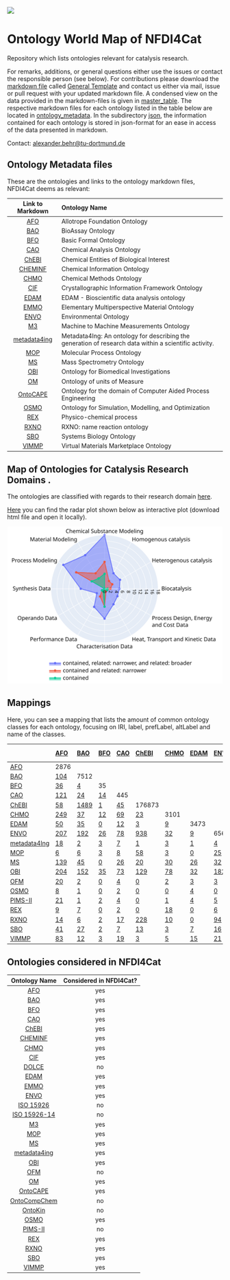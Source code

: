 [<img src="./logo_NFDI4Cat.jpg" width="300" />](https://nfdi4cat.org/)
# Ontology World Map of NFDI4Cat
Repository which lists ontologies relevant for catalysis research.

For remarks, additions, or general questions either use the issues or contact the responsible person (see below).
For contributions please download the [markdown file](./General_Template.md) called [General Template] and contact us either via mail, issue or pull request with your updated markdown file. 
A condensed view on the data provided in the markdown-files is given in [master_table](./master_table/Possible_Template_TF_OntoWorldMap_2023-03-28_10-52.xlsx).
The respective markdown files for each ontology listed in the table below are located in [ontology_metadata](./ontology_metadata).
In the subdirectory [json](./json), the information contained for each ontology is stored in json-format for an ease in access of the data presented in markdown.

Contact: <a href="mailto:alexander.behr@tu-dortmund.de?subject=Contact for Software Collection from NFDI4Cat">alexander.behr@tu-dortmund.de</a>

## Ontology Metadata files
These are the ontologies and links to the ontology markdown files, NFDI4Cat deems as relevant:

| Link to Markdown | Ontology Name |
 |:---:|:---|
| [AFO] |Allotrope Foundation Ontology |
| [BAO] |BioAssay Ontology |
| [BFO] |Basic Formal Ontology |
| [CAO] |Chemical Analysis Ontology |
| [ChEBI] |Chemical Entities of Biological Interest |
| [CHEMINF] |Chemical Information Ontology |
| [CHMO] |Chemical Methods Ontology |
| [CIF] |Crystallographic Information Framework Ontology |
| [EDAM] |EDAM - Bioscientific data analysis ontology |
| [EMMO] |Elementary Multiperspective Material Ontology |
| [ENVO] |Environmental Ontology |
| [M3] |Machine to Machine Measurements Ontology |
| [metadata4ing] |Metadata4Ing: An ontology for describing the generation of research data within a scientific activity. |
| [MOP] |Molecular Process Ontology |
| [MS] |Mass Spectrometry Ontology |
| [OBI] |Ontology for Biomedical Investigations |
| [OM] |Ontology of units of Measure |
| [OntoCAPE] |Ontology for the domain of Computer Aided Process Engineering |
| [OSMO] |Ontology for Simulation, Modelling, and Optimization |
| [REX] |Physico-chemical process |
| [RXNO] |RXNO: name reaction ontology |
| [SBO] |Systems Biology Ontology |
| [VIMMP] |Virtual Materials Marketplace Ontology |

## Map of Ontologies for Catalysis Research Domains .

 The ontologies are classified with regards to their research domain [here](./Radarplots.md).

 [Here](./Radarplot.html) you can find the radar plot shown below as interactive plot (download html file and open it locally).

 ![Map of Ontologies for Catalysis Research Domains](./Fig2-OntoMap.svg)

## Mappings
Here, you can see a mapping that lists the amount of common ontology classes for each ontology, focusing on IRI, label, prefLabel, altLabel and name of the classes.

|                | [AFO]                              | [BAO]                             | [BFO]                             | [CAO]                             | [ChEBI]                             | [CHMO]                             | [EDAM]                             | [ENVO]                             | [metadata4Ing]                        | [MOP]                        | [MS]                        | [OBI]                        | [OFM]                        | [OSMO]                        | [PIMS-II]                       | [REX]                      | [RXNO]                      | [SBO]                      | [VIMMP]   |
|:---------------|:-----------------------------------|:----------------------------------|:----------------------------------|:----------------------------------|:------------------------------------|:-----------------------------------|:-----------------------------------|:-----------------------------------|:--------------------------------------|:-----------------------------|:----------------------------|:-----------------------------|:-----------------------------|:------------------------------|:--------------------------------|:---------------------------|:----------------------------|:---------------------------|:----------|
| [AFO]          | 2876                               |                                   |                                   |                                   |                                     |                                    |                                    |                                    |                                       |                              |                             |                              |                              |                               |                                 |                            |                             |                            |           |
| [BAO]          | [104](/mapping/AFO_BAO.md)         | 7512                              |                                   |                                   |                                     |                                    |                                    |                                    |                                       |                              |                             |                              |                              |                               |                                 |                            |                             |                            |           |
| [BFO]          | [36](/mapping/AFO_BFO.md)          | [4](/mapping/BAO_BFO.md)          | 35                                |                                   |                                     |                                    |                                    |                                    |                                       |                              |                             |                              |                              |                               |                                 |                            |                             |                            |           |
| [CAO]          | [121](/mapping/AFO_CAO.md)         | [24](/mapping/BAO_CAO.md)         | [14](/mapping/BFO_CAO.md)         | 445                               |                                     |                                    |                                    |                                    |                                       |                              |                             |                              |                              |                               |                                 |                            |                             |                            |           |
| [ChEBI]        | [58](/mapping/AFO_ChEBI.md)        | [1489](/mapping/BAO_ChEBI.md)     | [1](/mapping/BFO_ChEBI.md)        | [45](/mapping/CAO_ChEBI.md)       | 176873                              |                                    |                                    |                                    |                                       |                              |                             |                              |                              |                               |                                 |                            |                             |                            |           |
| [CHMO]         | [249](/mapping/AFO_CHMO.md)        | [37](/mapping/BAO_CHMO.md)        | [12](/mapping/BFO_CHMO.md)        | [69](/mapping/CAO_CHMO.md)        | [23](/mapping/ChEBI_CHMO.md)        | 3101                               |                                    |                                    |                                       |                              |                             |                              |                              |                               |                                 |                            |                             |                            |           |
| [EDAM]         | [50](/mapping/AFO_EDAM.md)         | [35](/mapping/BAO_EDAM.md)        | [0](/mapping/BFO_EDAM.md)         | [12](/mapping/CAO_EDAM.md)        | [3](/mapping/ChEBI_EDAM.md)         | [9](/mapping/CHMO_EDAM.md)         | 3473                               |                                    |                                       |                              |                             |                              |                              |                               |                                 |                            |                             |                            |           |
| [ENVO]         | [207](/mapping/AFO_ENVO.md)        | [192](/mapping/BAO_ENVO.md)       | [26](/mapping/BFO_ENVO.md)        | [78](/mapping/CAO_ENVO.md)        | [938](/mapping/ChEBI_ENVO.md)       | [32](/mapping/CHMO_ENVO.md)        | [9](/mapping/EDAM_ENVO.md)         | 6566                               |                                       |                              |                             |                              |                              |                               |                                 |                            |                             |                            |           |
| [metadata4Ing] | [18](/mapping/AFO_metadata4Ing.md) | [2](/mapping/BAO_metadata4Ing.md) | [3](/mapping/BFO_metadata4Ing.md) | [7](/mapping/CAO_metadata4Ing.md) | [1](/mapping/ChEBI_metadata4Ing.md) | [3](/mapping/CHMO_metadata4Ing.md) | [1](/mapping/EDAM_metadata4Ing.md) | [4](/mapping/ENVO_metadata4Ing.md) | 32                                    |                              |                             |                              |                              |                               |                                 |                            |                             |                            |           |
| [MOP]          | [6](/mapping/AFO_MOP.md)           | [6](/mapping/BAO_MOP.md)          | [3](/mapping/BFO_MOP.md)          | [8](/mapping/CAO_MOP.md)          | [58](/mapping/ChEBI_MOP.md)         | [3](/mapping/CHMO_MOP.md)          | [0](/mapping/EDAM_MOP.md)          | [25](/mapping/ENVO_MOP.md)         | [1](/mapping/metadata4Ing_MOP.md)     | 3686                         |                             |                              |                              |                               |                                 |                            |                             |                            |           |
| [MS]           | [139](/mapping/AFO_MS.md)          | [45](/mapping/BAO_MS.md)          | [0](/mapping/BFO_MS.md)           | [26](/mapping/CAO_MS.md)          | [20](/mapping/ChEBI_MS.md)          | [30](/mapping/CHMO_MS.md)          | [26](/mapping/EDAM_MS.md)          | [32](/mapping/ENVO_MS.md)          | [1](/mapping/metadata4Ing_MS.md)      | [1](/mapping/MOP_MS.md)      | 14989                       |                              |                              |                               |                                 |                            |                             |                            |           |
| [OBI]          | [204](/mapping/AFO_OBI.md)         | [152](/mapping/BAO_OBI.md)        | [35](/mapping/BFO_OBI.md)         | [73](/mapping/CAO_OBI.md)         | [129](/mapping/ChEBI_OBI.md)        | [78](/mapping/CHMO_OBI.md)         | [32](/mapping/EDAM_OBI.md)         | [182](/mapping/ENVO_OBI.md)        | [4](/mapping/metadata4Ing_OBI.md)     | [6](/mapping/MOP_OBI.md)     | [35](/mapping/MS_OBI.md)    | 4866                         |                              |                               |                                 |                            |                             |                            |           |
| [OFM]          | [20](/mapping/AFO_OFM.md)          | [2](/mapping/BAO_OFM.md)          | [0](/mapping/BFO_OFM.md)          | [4](/mapping/CAO_OFM.md)          | [0](/mapping/ChEBI_OFM.md)          | [2](/mapping/CHMO_OFM.md)          | [3](/mapping/EDAM_OFM.md)          | [3](/mapping/ENVO_OFM.md)          | [1](/mapping/metadata4Ing_OFM.md)     | [0](/mapping/MOP_OFM.md)     | [0](/mapping/MS_OFM.md)     | [5](/mapping/OBI_OFM.md)     | 109                          |                               |                                 |                            |                             |                            |           |
| [OSMO]         | [8](/mapping/AFO_OSMO.md)          | [1](/mapping/BAO_OSMO.md)         | [0](/mapping/BFO_OSMO.md)         | [2](/mapping/CAO_OSMO.md)         | [0](/mapping/ChEBI_OSMO.md)         | [0](/mapping/CHMO_OSMO.md)         | [4](/mapping/EDAM_OSMO.md)         | [0](/mapping/ENVO_OSMO.md)         | [1](/mapping/metadata4Ing_OSMO.md)    | [0](/mapping/MOP_OSMO.md)    | [3](/mapping/MS_OSMO.md)    | [2](/mapping/OBI_OSMO.md)    | [2](/mapping/OFM_OSMO.md)    | 173                           |                                 |                            |                             |                            |           |
| [PIMS-II]      | [21](/mapping/AFO_PIMS-II.md)      | [1](/mapping/BAO_PIMS-II.md)      | [2](/mapping/BFO_PIMS-II.md)      | [4](/mapping/CAO_PIMS-II.md)      | [0](/mapping/ChEBI_PIMS-II.md)      | [1](/mapping/CHMO_PIMS-II.md)      | [4](/mapping/EDAM_PIMS-II.md)      | [5](/mapping/ENVO_PIMS-II.md)      | [9](/mapping/metadata4Ing_PIMS-II.md) | [1](/mapping/MOP_PIMS-II.md) | [1](/mapping/MS_PIMS-II.md) | [6](/mapping/OBI_PIMS-II.md) | [0](/mapping/OFM_PIMS-II.md) | [2](/mapping/OSMO_PIMS-II.md) | 135                             |                            |                             |                            |           |
| [REX]          | [9](/mapping/AFO_REX.md)           | [7](/mapping/BAO_REX.md)          | [0](/mapping/BFO_REX.md)          | [2](/mapping/CAO_REX.md)          | [0](/mapping/ChEBI_REX.md)          | [18](/mapping/CHMO_REX.md)         | [0](/mapping/EDAM_REX.md)          | [6](/mapping/ENVO_REX.md)          | [1](/mapping/metadata4Ing_REX.md)     | [23](/mapping/MOP_REX.md)    | [2](/mapping/MS_REX.md)     | [3](/mapping/OBI_REX.md)     | [0](/mapping/OFM_REX.md)     | [0](/mapping/OSMO_REX.md)     | [0](/mapping/PIMS-II_REX.md)    | 552                        |                             |                            |           |
| [RXNO]         | [14](/mapping/AFO_RXNO.md)         | [6](/mapping/BAO_RXNO.md)         | [2](/mapping/BFO_RXNO.md)         | [17](/mapping/CAO_RXNO.md)        | [228](/mapping/ChEBI_RXNO.md)       | [10](/mapping/CHMO_RXNO.md)        | [0](/mapping/EDAM_RXNO.md)         | [94](/mapping/ENVO_RXNO.md)        | [1](/mapping/metadata4Ing_RXNO.md)    | [122](/mapping/MOP_RXNO.md)  | [3](/mapping/MS_RXNO.md)    | [12](/mapping/OBI_RXNO.md)   | [0](/mapping/OFM_RXNO.md)    | [0](/mapping/OSMO_RXNO.md)    | [1](/mapping/PIMS-II_RXNO.md)   | [12](/mapping/REX_RXNO.md) | 1019                        |                            |           |
| [SBO]          | [41](/mapping/AFO_SBO.md)          | [27](/mapping/BAO_SBO.md)         | [2](/mapping/BFO_SBO.md)          | [7](/mapping/CAO_SBO.md)          | [13](/mapping/ChEBI_SBO.md)         | [3](/mapping/CHMO_SBO.md)          | [7](/mapping/EDAM_SBO.md)          | [16](/mapping/ENVO_SBO.md)         | [1](/mapping/metadata4Ing_SBO.md)     | [19](/mapping/MOP_SBO.md)    | [9](/mapping/MS_SBO.md)     | [13](/mapping/OBI_SBO.md)    | [3](/mapping/OFM_SBO.md)     | [1](/mapping/OSMO_SBO.md)     | [2](/mapping/PIMS-II_SBO.md)    | [11](/mapping/REX_SBO.md)  | [7](/mapping/RXNO_SBO.md)   | 694                        |           |
| [VIMMP]        | [83](/mapping/AFO_VIMMP.md)        | [12](/mapping/BAO_VIMMP.md)       | [3](/mapping/BFO_VIMMP.md)        | [19](/mapping/CAO_VIMMP.md)       | [3](/mapping/ChEBI_VIMMP.md)        | [5](/mapping/CHMO_VIMMP.md)        | [15](/mapping/EDAM_VIMMP.md)       | [21](/mapping/ENVO_VIMMP.md)       | [6](/mapping/metadata4Ing_VIMMP.md)   | [1](/mapping/MOP_VIMMP.md)   | [12](/mapping/MS_VIMMP.md)  | [24](/mapping/OBI_VIMMP.md)  | [8](/mapping/OFM_VIMMP.md)   | [172](/mapping/OSMO_VIMMP.md) | [18](/mapping/PIMS-II_VIMMP.md) | [0](/mapping/REX_VIMMP.md) | [2](/mapping/RXNO_VIMMP.md) | [9](/mapping/SBO_VIMMP.md) | 1082      |

## Ontologies considered in NFDI4Cat
| Ontology Name | Considered in NFDI4Cat? |
|:---------------:|:-------------------------:|
| [AFO]           | yes                       |
| [BAO]           | yes                        |
| [BFO]           | yes                       |
| [CAO]           | yes                       |
| [ChEBI]         | yes                       |
| [CHEMINF]       | yes                       |
| [CHMO]          | yes                       |
| [CIF]  		  | yes        					|                
| [DOLCE]         | no                       |
| [EDAM]          | yes                        |
| [EMMO]          | yes                       |
| [ENVO]          | yes                       |
| [ISO 15926]     | no                       |
| [ISO 15926-14]  | no                       |
| [M3]            | yes                        |
| [MOP]           | yes						|
| [MS]            | yes                        |
| [metadata4ing]      | yes                        |
| [OBI] | yes |
| [OFM]           | no                        |
| [OM]            | yes                       |
| [OntoCAPE]      | yes                       |
| [OntoCompChem]  | no                       |
| [OntoKin]       | no                       |
| [OSMO]          | yes                       |
| [PIMS-II]       | no                        |
| [REX]           | yes                       |
| [RXNO]          | yes                        |
| [SBO]           | yes                       |
| [VIMMP]         | yes                       |


[AFO]: ./ontology_metadata/AFO.md
[BAO]: ./ontology_metadata/BAO.md
[BFO]: ./ontology_metadata/BFO.md
[CAO]: ./ontology_metadata/CAO.md
[ChEBI]: ./ontology_metadata/ChEBI.md
[CHEMINF]: ./ontology_metadata/CHEMINF.md
[CHMO]: ./ontology_metadata/CHMO.md
[CIF]: ./ontology_metadata/CIF.md
[DOLCE]: http://www.loa.istc.cnr.it/dolce/overview.html
[EDAM]: ./ontology_metadata/EDAM.md
[EMMO]: ./ontology_metadata/EMMO.md
[ENVO]: ./ontology_metadata/ENVO.md
[ISO 15926]: https://en.wikipedia.org/wiki/ISO_15926
[ISO 15926-14]: https://en.wikipedia.org/wiki/ISO_15926
[M3]: ./ontology_metadata/M3.md
[metadata4ing]: ./ontology_metadata/metadata4ing.md
[MOP]: ./ontology_metadata/MOP.md
[MS]: ./ontology_metadata/MS.md
[OBI]: ./ontology_metadata/OBI.md
[OFM]: ./ontology_metadata/OFM.md
[OM]: ./ontology_metadata/OM.md
[OntoCAPE]: ./ontology_metadata/OntoCAPE.md
[OntoCompChem]: http://www.theworldavatar.com/ontology/ontocompchem/ontocompchem.owl
[OntoKin]: https://pubs.acs.org/doi/abs/10.1021/acs.jcim.9b00960
[OSMO]: ./ontology_metadata/OSMO.md
[PIMS-II]: ./ontology_metadata/PIMS-II.md
[REX]: ./ontology_metadata/REX.md
[RXNO]: ./ontology_metadata/RXNO.md
[SBO]: ./ontology_metadata/SBO.md
[VIMMP]: ./ontology_metadata/VIMMP.md



[General Template]: ./General_Template.md
